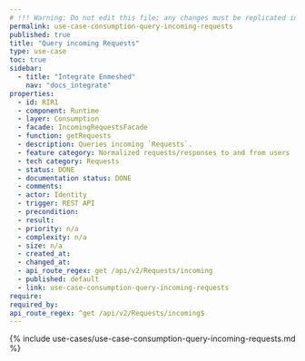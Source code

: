 ```yaml
---
# !!! Warning: Do not edit this file; any changes must be replicated in Excel !!!
permalink: use-case-consumption-query-incoming-requests
published: true
title: "Query incoming Requests"
type: use-case
toc: true
sidebar:
  - title: "Integrate Enmeshed"
    nav: "docs_integrate"
properties:
  - id: RIR1
  - component: Runtime
  - layer: Consumption
  - facade: IncomingRequestsFacade
  - function: getRequests
  - description: Queries incoming `Requests`.
  - feature category: Normalized requests/responses to and from users
  - tech category: Requests
  - status: DONE
  - documentation status: DONE
  - comments:
  - actor: Identity
  - trigger: REST API
  - precondition:
  - result:
  - priority: n/a
  - complexity: n/a
  - size: n/a
  - created_at:
  - changed_at:
  - api_route_regex: get /api/v2/Requests/incoming
  - published: default
  - link: use-case-consumption-query-incoming-requests
require:
required_by:
api_route_regex: ^get /api/v2/Requests/incoming$
---
```


{% include use-cases/use-case-consumption-query-incoming-requests.md %}
